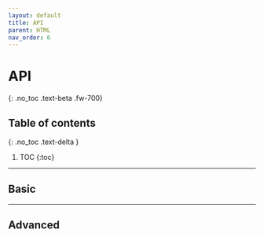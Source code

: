 ```yaml
---
layout: default
title: API
parent: HTML
nav_order: 6
---
```


# API
{: .no_toc .text-beta .fw-700}

## Table of contents
{: .no_toc .text-delta }

1. TOC
{:toc}

---

## Basic

---

## Advanced



    

